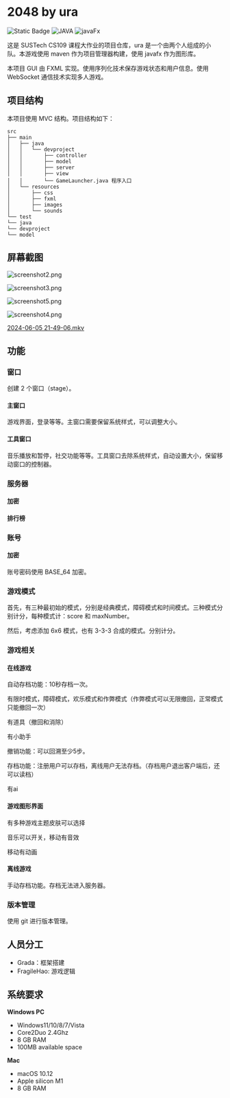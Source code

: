 # 2048 by ura

![Static Badge](https://img.shields.io/badge/CS109-ongoing-green) ![JAVA](https://img.shields.io/badge/JAVA-red) ![javaFx](https://img.shields.io/badge/JAVAFX-yellow)

这是 SUSTech CS109 课程大作业的项目仓库，ura 是一个由两个人组成的小队。本游戏使用 maven 作为项目管理器构建，使用 javafx 作为图形库。

本项目 GUI 由 FXML 实现。使用序列化技术保存游戏状态和用户信息。使用 WebSocket 通信技术实现多人游戏。

## 项目结构

本项目使用 MVC 结构。项目结构如下：

```angular2html
src
├── main
│   ├── java
│   │   └── devproject
│   │       ├── controller
│   │       ├── model
│   │       ├── server
│   │       ├── view
│   │       └── GameLauncher.java 程序入口
│   └── resources
│       ├── css
│       ├── fxml
│       ├── images
│       └── sounds
└── test
└── java
└── devproject
└── model
```
## 屏幕截图
![screenshot2.png](src/main/resources/Assets/screenshot2.png)

![screenshot3.png](src/main/resources/Assets/screenshot3.png)

![screenshot5.png](src/main/resources/Assets/screenshot5.png)

![screenshot4.png](src/main/resources/Assets/screenshot4.png)

[2024-06-05 21-49-06.mkv](src/main/resources/Assets/2024-06-05%2021-49-06.mkv)

## 功能

### 窗口

创建 2 个窗口（stage）。

#### 主窗口
游戏界面，登录等等。主窗口需要保留系统样式，可以调整大小。

#### 工具窗口
音乐播放和暂停，社交功能等等。工具窗口去除系统样式，自动设置大小，保留移动窗口的控制器。

### 服务器

#### 加密

#### 排行榜

### 账号

#### 加密
账号密码使用 BASE_64 加密。

### 游戏模式

首先，有三种最初始的模式，分别是经典模式，障碍模式和时间模式。三种模式分别计分，每种模式计：score 和 maxNumber。

然后，考虑添加 6x6 模式，也有 3-3-3 合成的模式。分别计分。

### 游戏相关

#### 在线游戏
自动存档功能：10秒存档一次。

有限时模式，障碍模式，欢乐模式和作弊模式（作弊模式可以无限撤回，正常模式只能撤回一次）

有道具（撤回和消除）

有小助手

撤销功能：可以回溯至少5步。

存档功能：注册用户可以存档，离线用户无法存档。（存档用户退出客户端后，还可以读档）

有ai
#### 游戏图形界面


有多种游戏主题皮肤可以选择

音乐可以开关，移动有音效

移动有动画

#### 离线游戏
手动存档功能。存档无法进入服务器。

### 版本管理
使用 git 进行版本管理。

## 人员分工

- Grada：框架搭建
- FragileHao: 游戏逻辑

## 系统要求

**Windows PC**
- Windows11/10/8/7/Vista
- Core2Duo 2.4Ghz
- 8 GB RAM
- 100MB available space

**Mac**
- macOS 10.12
- Apple silicon M1
- 8 GB RAM